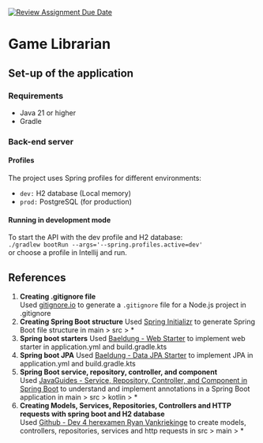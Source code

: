 [![Review Assignment Due Date](https://classroom.github.com/assets/deadline-readme-button-22041afd0340ce965d47ae6ef1cefeee28c7c493a6346c4f15d667ab976d596c.svg)](https://classroom.github.com/a/BhMy8Rjk)
# Game Librarian
## Set-up of the application
### Requirements
- Java 21 or higher
- Gradle

### Back-end server
#### Profiles
The project uses Spring profiles for different environments:
- `dev:` H2 database (Local memory) 
- `prod:` PostgreSQL (for production)
#### Running in development mode
To start the API with the dev profile and H2 database: <br>
`./gradlew bootRun --args='--spring.profiles.active=dev'
`<br>
or choose a profile in Intellij and run.
## References
1. **Creating .gitignore file**  
   Used [gitignore.io](https://www.toptal.com/developers/gitignore) to generate a `.gitignore` file for a Node.js project in .gitignore
2. **Creating Spring Boot structure**
   Used [Spring Initializr](https://start.spring.io/) to generate Spring Boot file structure in main > src > *
3. **Spring boot starters**
   Used [Baeldung - Web Starter](https://www.baeldung.com/spring-boot-starters#bd-Starter) to implement web starter in application.yml and build.gradle.kts
4. **Spring boot JPA**
   Used [Baeldung - Data JPA Starter](https://www.baeldung.com/spring-boot-starters#bd-JPA) to implement JPA in application.yml and build.gradle.kts
5. **Spring Boot service, repository, controller, and component**  
   Used [JavaGuides - Service, Repository, Controller, and Component in Spring Boot](https://www.javaguides.net/2025/03/service-repository-controller-and-component-in-spring-boot.html) to understand and implement annotations in a Spring Boot application in main > src > kotlin > *
6. **Creating Models, Services, Repositories, Controllers and HTTP requests with spring boot and H2 database**  
   Used [Github - Dev 4 herexamen Ryan Vankriekinge](https://github.com/EHB-MCT/dev4-herexamen-RyanVankriekinge) to create models, controllers, repositories, services and http requests in src > main > *
